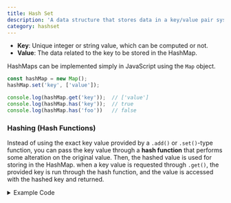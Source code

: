 ```yaml
---
title: Hash Set
description: 'A data structure that stores data in a key/value pair system.'
category: hashset
---
```


- **Key**: Unique integer or string value, which can be computed or not.
- **Value**: The data related to the key to be stored in the HashMap.

HashMaps can be implemented simply in JavaScript using the `Map` object.

```js
const hashMap = new Map();
hashMap.set('key', ['value']);

console.log(hashMap.get('key'));  // ['value']
console.log(hashMap.has('key'));  // true
console.log(hashMap.has('foo'))   // false
```

### Hashing (Hash Functions)

Instead of using the exact key value provided by a `.add()` or `.set()`-type function, you can pass the key value through a **hash function** that performs some alteration on the original value. Then, the hashed value is used for storing in the HashMap. when a key value is requested through `.get()`, the provided key is run through the hash function, and the value is accessed with the hashed key and returned.

<details>
  <summary>Example Code</summary>
  <p>

  ```js
  const DEFAULT_LENGTH = 32;

  /**
   * Initialize your data structure here.
   */
  class HashMap {
    constructor(length) {
      this.buckets = [];
      this.length = length || DEFAULT_LENGTH;
    }

    /**
     * Returns the hashed key value, which is the sum of all of the key's character's codes,
     * mod the max length of the HashMap.
     * @param {string} key 
     * @returns {number}
     */
    getHashKey(key) {
      let charCodeSum = Array.from(key)
        .reduce((acc, curr) => acc + curr.charCodeAt(0), 0)
      
      return charCodeSum % this.length;
    }

    /**
     * value will always be non-negative.
     * @param {string} key
     * @param {number} value
     * @return {void}
     */
    put(key, value) {
      const hashKey = this.getHashKey(key);

      this.buckets[hashKey] = { key, value };
    }

    /**
     * Returns the value to which the specified key is mapped, or -1 if this map contains no mapping for the key
     * @param {string} key
     * @return {number}
     */
    get(key) {
      const hashKey = this.getHashKey(key);

      if (this.buckets[hashKey] === undefined) {
        return -1;
      }

      return this.buckets[hashKey].value;
    }
    
    /**
     * Removes the mapping of the specified value key if this map contains a mapping for the key
     * @param {number} key
     * @return {void}
     */
    remove(key) {
      const hashKey = this.getHashKey(key);
      this.buckets[hashKey] = undefined;
    }
  }
  ```

  </p>
</details>

